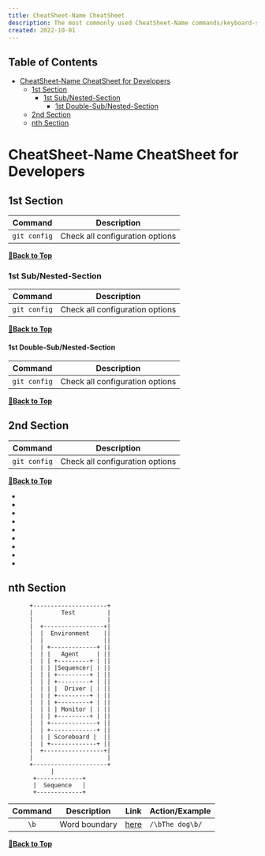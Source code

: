 ```yaml
---
title: CheatSheet-Name CheatSheet
description: The most commonly used CheatSheet-Name commands/keyboard-shortcuts/concepts/tags/properties/attributes are given here.
created: 2022-10-01
---
```


## Table of Contents

- [CheatSheet-Name CheatSheet for Developers](#cheatsheet-name-cheatsheet-for-developers)
  - [1st Section](#1st-section)
    - [1st Sub/Nested-Section](#1st-subnested-section)
      - [1st Double-Sub/Nested-Section](#1st-double-subnested-section)
  - [2nd Section](#2nd-section)
  - [nth Section](#nth-section)

# CheatSheet-Name CheatSheet for Developers

## 1st Section

| Command | Description |
| :-----: | ----------- |
| `git config` | Check all configuration options |

**[🔼Back to Top](#table-of-contents)**

### 1st Sub/Nested-Section

| Command | Description |
| :-----: | ----------- |
| `git config` | Check all configuration options |

**[🔼Back to Top](#table-of-contents)**

#### 1st Double-Sub/Nested-Section

| Command | Description |
| :-----: | ----------- |
| `git config` | Check all configuration options |

**[🔼Back to Top](#table-of-contents)**

## 2nd Section

| Command | Description |
| :-----: | ----------- |
| `git config` | Check all configuration options |

**[🔼Back to Top](#table-of-contents)**

-
-
-

-
-
-

-
-
-

## nth Section


          +---------------------+
          |        Test         |
          |                     |
          |  +-----------------+|
          |  |  Environment    ||
          |  |                 ||
          |  | +-------------+ ||
          |  | |   Agent     | ||
          |  | | +---------+ | ||
          |  | | |Sequencer| | ||
          |  | | +---------+ | ||
          |  | | +---------+ | ||
          |  | | |  Driver | | ||
          |  | | +---------+ | ||
          |  | | +---------+ | ||
          |  | | | Monitor | | ||
          |  | | +---------+ | ||
          |  | +-------------+ ||
          |  | +-------------+ ||
          |  | | Scoreboard |  ||
          |  | +-------------+ ||
          |  +-----------------+|
          |                     |
          +---------------------+
                |
           +-------------+
           |  Sequence   |
           +-------------+

| Command | Description | Link | Action/Example |
| :-----: | ----------- | ---- | ------ |
| `\b` | Word boundary | [here](../docs/CheatSheet-Template.md) | `/\bThe dog\b/`

**[🔼Back to Top](#table-of-contents)**
